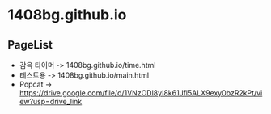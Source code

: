 # 1408bg.github.io
## PageList
- 감옥 타이머 -> 1408bg.github.io/time.html
- 테스트용 -> 1408bg.github.io/main.html
- Popcat -> https://drive.google.com/file/d/1VNzODl8yI8k61Jfl5ALX9exy0bzR2kPt/view?usp=drive_link
